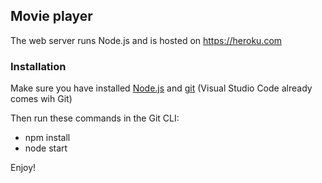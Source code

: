 ## Movie player

The web server runs Node.js and is hosted on https://heroku.com

### Installation

Make sure you have installed [Node.js](https://nodejs.org/en/) and [git](https://git-scm.com/) (Visual Studio Code already comes wih Git)

Then run these commands in the Git CLI:

* npm install
* node start

Enjoy!
